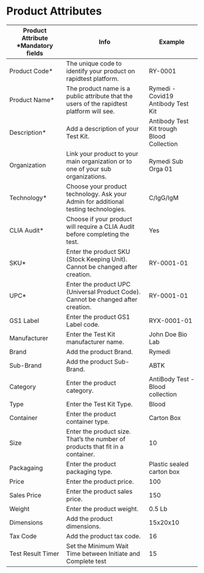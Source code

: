 # Product Attributes


|**Product Attribute \*Mandatory fields**|               **Info**                  |      **Example**     |
| ------------------------------------- | --------------------------------------- | -------------------- |
| Product Code* | The unique code to identify your product on rapidtest platform. | RY-0001 |
| Product Name* | The product name is a public attribute that the users of the rapidtest platform will see. | Rymedi - Covid19 Antibody Test Kit |
| Description* | Add a description of your Test Kit. | Antibody Test Kit trough Blood Collection |
| Organization | Link your product to your main organization or to one of your sub organizations. | Rymedi Sub Orga 01 |
| Technology* | Choose your product technology. Ask your Admin for additional testing technologies. | C/IgG/IgM |
| CLIA Audit* | Choose if your product will require a CLIA Audit before completing the test. | Yes |
| SKU* | Enter the product SKU (Stock Keeping Unit). Cannot be changed after creation. | RY-0001-01 |
| UPC* | Enter the product UPC (Universal Product Code). Cannot be changed after creation. | RY-0001-01 |
| GS1 Label | Enter the product GS1 Label code. | RYX-0001-01 |
| Manufacturer | Enter the Test Kit manufacturer name. | John Doe Bio Lab |
| Brand | Add the product Brand. | Rymedi |
| Sub-Brand | Add the product Sub-Brand. | ABTK |
| Category | Enter the product category. | AntiBody Test - Blood collection |
| Type | Enter the Test Kit Type. | Blood |
| Container | Enter the product container type. | Carton Box |
| Size | Enter the product size. That’s the number of products that fit in a container. | 10 |
| Packagaing | Enter the product packaging type. | Plastic sealed carton box |
| Price | Enter the product price. | 100 |
| Sales Price | Enter the product sales price. | 150 |
| Weight | Enter the product weight. | 0.5 Lb |
| Dimensions | Add the product dimensions. | 15x20x10 |
| Tax Code | Add the product tax code. | 16 |
| Test Result Timer | Set the Minimum Wait Time between Initiate and Complete test | 15 |
